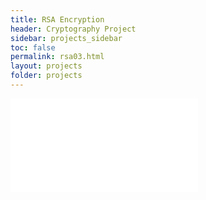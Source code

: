```yaml
---
title: RSA Encryption
header: Cryptography Project
sidebar: projects_sidebar
toc: false
permalink: rsa03.html
layout: projects
folder: projects
---
```

<head>
<script>
  function resize(obj) {
    obj.style.height = obj.contentWindow.document.body.scrollHeight + 0 + 'px';
  }
</script>
</head>

<iframe src="pages/projects/rsa03_content.html"
        onload="resize(this)"
        frameborder="0"
        scrolling="no"/>
